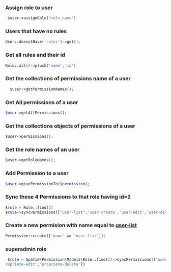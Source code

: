 ### Assign role to user

```php
 $user->assignRole("role_name")
```

### Users that have no rules

```php
User::doesntHave('roles')->get();
```

### Get all rules and their id

```php
Role::all()->pluck('name','id')
```

### Get the collections of permissions name of a user

```php
  $user->getPermissionNames();
```
### Get All permissions of a user

```php
$user->getAllPermissions();
```

### Get the collections objects of permissions of a user

```php
$user->permissions();
```
### Get the role names of an user
```php
$user->getRoleNames();
```
### Add Permission to a user
```php
$user->givePermissionTo($permission);
```
### Sync these 4 Permissions to that role having id=2
```php
$role = Role::find(2)
$role->syncPermissions(["user-list",'user-create','user-edit','user-delete'])
```
### Create a new permision with name equal to <ins>user-list</ins>
```php
Permission::create(['name' => 'user-list']);
```
### superadmin role
```php
 $role = Spatie\Permission\Models\Role::find(2)->syncPermissions(["user-list",'user-create','user-edit','user-delete',"role-list",'role-create','role-edit','role-delete',"propriete-list",'propriete-create','p
ropriete-edit','propriete-delete'])
```



